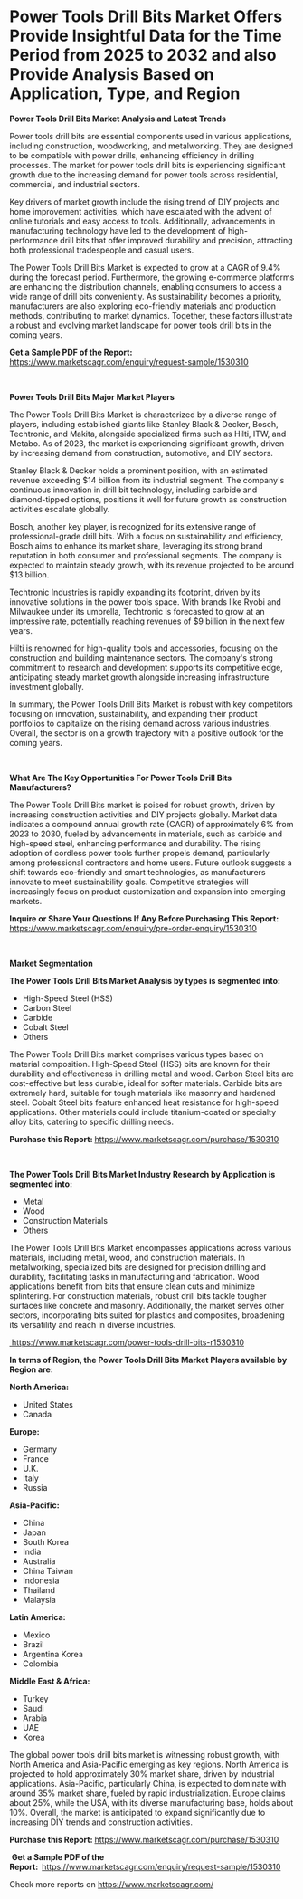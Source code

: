 <p><h1>Power Tools Drill Bits Market Offers Provide Insightful Data for the Time Period from 2025 to 2032 and also Provide Analysis Based on Application, Type, and Region</h1></p><p><strong>Power Tools Drill Bits Market Analysis and Latest Trends</strong></p>
<p><p>Power tools drill bits are essential components used in various applications, including construction, woodworking, and metalworking. They are designed to be compatible with power drills, enhancing efficiency in drilling processes. The market for power tools drill bits is experiencing significant growth due to the increasing demand for power tools across residential, commercial, and industrial sectors.</p><p>Key drivers of market growth include the rising trend of DIY projects and home improvement activities, which have escalated with the advent of online tutorials and easy access to tools. Additionally, advancements in manufacturing technology have led to the development of high-performance drill bits that offer improved durability and precision, attracting both professional tradespeople and casual users.</p><p>The Power Tools Drill Bits Market is expected to grow at a CAGR of 9.4% during the forecast period. Furthermore, the growing e-commerce platforms are enhancing the distribution channels, enabling consumers to access a wide range of drill bits conveniently. As sustainability becomes a priority, manufacturers are also exploring eco-friendly materials and production methods, contributing to market dynamics. Together, these factors illustrate a robust and evolving market landscape for power tools drill bits in the coming years.</p></p>
<p><strong>Get a Sample PDF of the Report:&nbsp;</strong> <a href="https://www.marketscagr.com/enquiry/request-sample/1530310?utm_campaign=1869&utm_medium=2&utm_source=Github&utm_content=ia&utm_term=09042025&utm_id=power-tools-drill-bits">https://www.marketscagr.com/enquiry/request-sample/1530310</a></p>
<p>&nbsp;</p>
<p><strong>Power Tools Drill Bits Major Market Players</strong></p>
<p><p>The Power Tools Drill Bits Market is characterized by a diverse range of players, including established giants like Stanley Black & Decker, Bosch, Techtronic, and Makita, alongside specialized firms such as Hilti, ITW, and Metabo. As of 2023, the market is experiencing significant growth, driven by increasing demand from construction, automotive, and DIY sectors.</p><p>Stanley Black & Decker holds a prominent position, with an estimated revenue exceeding $14 billion from its industrial segment. The company's continuous innovation in drill bit technology, including carbide and diamond-tipped options, positions it well for future growth as construction activities escalate globally.</p><p>Bosch, another key player, is recognized for its extensive range of professional-grade drill bits. With a focus on sustainability and efficiency, Bosch aims to enhance its market share, leveraging its strong brand reputation in both consumer and professional segments. The company is expected to maintain steady growth, with its revenue projected to be around $13 billion.</p><p>Techtronic Industries is rapidly expanding its footprint, driven by its innovative solutions in the power tools space. With brands like Ryobi and Milwaukee under its umbrella, Techtronic is forecasted to grow at an impressive rate, potentially reaching revenues of $9 billion in the next few years.</p><p>Hilti is renowned for high-quality tools and accessories, focusing on the construction and building maintenance sectors. The company's strong commitment to research and development supports its competitive edge, anticipating steady market growth alongside increasing infrastructure investment globally.</p><p>In summary, the Power Tools Drill Bits Market is robust with key competitors focusing on innovation, sustainability, and expanding their product portfolios to capitalize on the rising demand across various industries. Overall, the sector is on a growth trajectory with a positive outlook for the coming years.</p></p>
<p>&nbsp;</p>
<p><strong>What Are The Key Opportunities For Power Tools Drill Bits Manufacturers?</strong></p>
<p><p>The Power Tools Drill Bits market is poised for robust growth, driven by increasing construction activities and DIY projects globally. Market data indicates a compound annual growth rate (CAGR) of approximately 6% from 2023 to 2030, fueled by advancements in materials, such as carbide and high-speed steel, enhancing performance and durability. The rising adoption of cordless power tools further propels demand, particularly among professional contractors and home users. Future outlook suggests a shift towards eco-friendly and smart technologies, as manufacturers innovate to meet sustainability goals. Competitive strategies will increasingly focus on product customization and expansion into emerging markets.</p></p>
<p><strong>Inquire or Share Your Questions If Any Before Purchasing This Report:</strong> <a href="https://www.marketscagr.com/enquiry/pre-order-enquiry/1530310?utm_campaign=1869&utm_medium=2&utm_source=Github&utm_content=ia&utm_term=09042025&utm_id=power-tools-drill-bits">https://www.marketscagr.com/enquiry/pre-order-enquiry/1530310</a></p>
<p>&nbsp;</p>
<p><strong>Market Segmentation</strong></p>
<p><strong>The Power Tools Drill Bits Market Analysis by types is segmented into:</strong></p>
<p><ul><li>High-Speed Steel (HSS)</li><li>Carbon Steel</li><li>Carbide</li><li>Cobalt Steel</li><li>Others</li></ul></p>
<p><p>The Power Tools Drill Bits market comprises various types based on material composition. High-Speed Steel (HSS) bits are known for their durability and effectiveness in drilling metal and wood. Carbon Steel bits are cost-effective but less durable, ideal for softer materials. Carbide bits are extremely hard, suitable for tough materials like masonry and hardened steel. Cobalt Steel bits feature enhanced heat resistance for high-speed applications. Other materials could include titanium-coated or specialty alloy bits, catering to specific drilling needs.</p></p>
<p><strong>Purchase this Report:&nbsp;</strong><a href="https://www.marketscagr.com/purchase/1530310?utm_campaign=1869&utm_medium=2&utm_source=Github&utm_content=ia&utm_term=09042025&utm_id=power-tools-drill-bits">https://www.marketscagr.com/purchase/1530310</a></p>
<p>&nbsp;</p>
<p><strong>The Power Tools Drill Bits Market Industry Research by Application is segmented into:</strong></p>
<p><ul><li>Metal</li><li>Wood</li><li>Construction Materials</li><li>Others</li></ul></p>
<p><p>The Power Tools Drill Bits Market encompasses applications across various materials, including metal, wood, and construction materials. In metalworking, specialized bits are designed for precision drilling and durability, facilitating tasks in manufacturing and fabrication. Wood applications benefit from bits that ensure clean cuts and minimize splintering. For construction materials, robust drill bits tackle tougher surfaces like concrete and masonry. Additionally, the market serves other sectors, incorporating bits suited for plastics and composites, broadening its versatility and reach in diverse industries.</p></p>
<p><a href="https://www.marketscagr.com/power-tools-drill-bits-r1530310?utm_campaign=1869&utm_medium=2&utm_source=Github&utm_content=ia&utm_term=09042025&utm_id=power-tools-drill-bits">&nbsp;https://www.marketscagr.com/power-tools-drill-bits-r1530310</a></p>
<p><strong>In terms of Region, the Power Tools Drill Bits Market Players available by Region are:</strong></p>
<p>
    <p> <strong> North America: </strong>
        <ul>
            <li>United States</li>
            <li>Canada</li>
        </ul>
        </p> 
    <p> <strong> Europe: </strong>
        <ul>
            <li>Germany</li>
            <li>France</li>
            <li>U.K.</li>
            <li>Italy</li>
            <li>Russia</li>
        </ul>
        </p> 
    <p> <strong> Asia-Pacific: </strong>
        <ul>
            <li>China</li>
            <li>Japan</li>
            <li>South Korea</li>
            <li>India</li>
            <li>Australia</li>
            <li>China Taiwan</li>
            <li>Indonesia</li>
            <li>Thailand</li>
            <li>Malaysia</li>
        </ul>
        </p> 
    <p> <strong> Latin America: </strong>
        <ul>
            <li>Mexico</li>
            <li>Brazil</li>
            <li>Argentina Korea</li>
            <li>Colombia</li>
        </ul>
        </p> 
    <p> <strong> Middle East & Africa: </strong>
        <ul>
            <li>Turkey</li>
            <li>Saudi</li>
            <li>Arabia</li>
            <li>UAE</li>
            <li>Korea</li>
        </ul>
    </p>
    </p>
<p><p>The global power tools drill bits market is witnessing robust growth, with North America and Asia-Pacific emerging as key regions. North America is projected to hold approximately 30% market share, driven by industrial applications. Asia-Pacific, particularly China, is expected to dominate with around 35% market share, fueled by rapid industrialization. Europe claims about 25%, while the USA, with its diverse manufacturing base, holds about 10%. Overall, the market is anticipated to expand significantly due to increasing DIY trends and construction activities.</p></p>
<p><strong>Purchase this Report: </strong><a href="https://www.marketscagr.com/purchase/1530310?utm_campaign=1869&utm_medium=2&utm_source=Github&utm_content=ia&utm_term=09042025&utm_id=power-tools-drill-bits">https://www.marketscagr.com/purchase/1530310</a></p>
<p>&nbsp;<strong>Get a Sample PDF of the Report:&nbsp;&nbsp;</strong><a href="https://www.marketscagr.com/enquiry/request-sample/1530310?utm_campaign=1869&utm_medium=2&utm_source=Github&utm_content=ia&utm_term=09042025&utm_id=power-tools-drill-bits">https://www.marketscagr.com/enquiry/request-sample/1530310</a></p>
<p><strong></strong></p>
<p>Check more reports on <a href="https://www.marketscagr.com/?utm_campaign=1869&utm_medium=2&utm_source=Github&utm_content=ia&utm_term=09042025&utm_id=power-tools-drill-bits">https://www.marketscagr.com/</a></p>